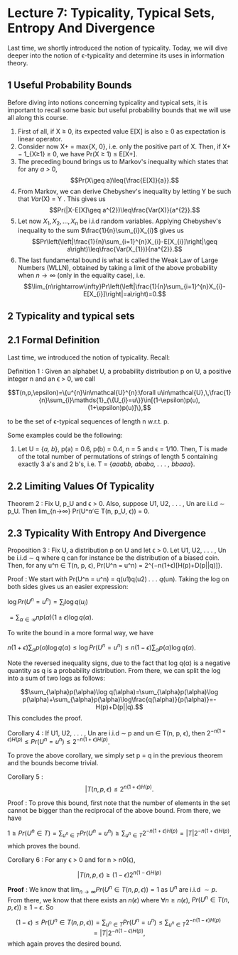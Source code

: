 # Lecture 7: Typicality, Typical Sets, Entropy And Divergence

Last time, we shortly introduced the notion of typicality. Today, we will dive deeper into the notion of ϵ-typicality and determine its uses in information theory.

## 1 Useful Probability Bounds

Before diving into notions concerning typicality and typical sets, it is important to recall some basic but useful probability bounds that we will use all along this course.

1. First of all, if X ≥ 0, its expected value E[X] is also ≥ 0 as expectation is linear operator.
2. Consider now X+ = max{X, 0}, i.e. only the positive part of X. Then, if X+ − 1_{X≥1} ≥ 0, we have Pr(X ≥ 1) ≤ E[X+].
3. The preceding bound brings us to Markov's inequality which states that for any *a >* 0,
$$Pr(X\geq a)\leq{\frac{E[X]}{a}}.$$
4. From Markov, we can derive Chebyshev's inequality by letting Y be such that *Var*(X) = Y .
This gives us
$$Pr(|X-E[X]\geq a^{2})\leq\frac{Var(X)}{a^{2}}.$$
5. Let now $X_{1},X_{2},\ldots,X_{n}$ be i.i.d random variables. Applying Chebyshev's inequality to the sum $\frac{1}{n}\sum_{i}X_{i}$ gives us 
$$Pr\left(\left|\frac{1}{n}\sum_{i=1}^{n}X_{i}-E[X_{i}]\right|\geq a\right)\leq\frac{Var(X_{1})}{na^{2}}.$$
6. The last fundamental bound is what is called the Weak Law of Large Numbers (WLLN), obtained by taking a limit of the above probability when $n\rightarrow\infty$ (only in the equality case), i.e. $$\lim_{n\rightarrow\infty}Pr\left(\left|\frac{1}{n}\sum_{i=1}^{n}X_{i}-E[X_{i}]\right|=a\right)=0.$$

## 2 Typicality and typical sets

## 2.1 Formal Definition

Last time, we introduced the notion of typicality. Recall:

Definition 1 : Given an alphabet U, a probability distribution p on U, a positive integer n and an
ϵ > 0, we call

$$T(n,p,\epsilon)=\{u^{n}\in\mathcal{U}^{n}:\forall u\in\mathcal{U},\,\frac{1}{n}\sum_{i}\mathds{1}_{\{U_{i}=u\}}\in[(1-\epsilon)p(u),(1+\epsilon)p(u)]\},$$

to be the set of ϵ-typical sequences of length n w.r.t. p. 

Some examples could be the following:
1. Let U = {*a, b*}, p(a) = 0.6, p(b) = 0.4, n = 5 and ϵ = 1/10. Then, T is made of the total number of permutations of strings of length 5 containing exactly 3 a's and 2 b's, i.e. T = {*aaabb, ababa, . . . , bbaaa*}.

## 2.2 Limiting Values Of Typicality

Theorem 2 : Fix U, p_U and ϵ > 0. Also, suppose U1, U2, . . . , Un are i.i.d ∼ p_U. Then
lim_{n→∞} Pr(U^n ̸∈ T(n, p_U, ϵ)) = 0.

## 2.3 Typicality With Entropy And Divergence

Proposition 3 : Fix U, a distribution p on U and let ϵ > 0. Let U1, U2, . . . , Un be i.i.d ∼ q where q can for instance be the distribution of a biased coin. Then, for any u^n ∈ T(n, p, ϵ), Pr(U^n = u^n) = 2^{−n(1+ϵ)[H(p)+D(p||q)]}.

Proof : We start with Pr(U^n = u^n) = q(u1)q(u2) *. . . q*(un). Taking the log on both sides gives us an easier expression:

$\log Pr(U^{n}=u^{n})=\sum_{i}\log q(u_{i})$

$=\sum_{\alpha\in\mathcal{U}}np(\alpha)(1\pm\epsilon)\log q(\alpha)$.

To write the bound in a more formal way, we have

$n(1+\epsilon)\sum_{\alpha}p(\alpha)\log q(\alpha)\leq\log Pr(U^{n}=u^{n})\leq n(1-\epsilon)\sum_{\alpha}p(\alpha)\log q(\alpha)$.

Note the reversed inequality signs, due to the fact that log q(α) is a negative quantity as q is a probability distribution. From there, we can split the log into a sum of two logs as follows:

$$\sum_{\alpha}p(\alpha)\log q(\alpha)=\sum_{\alpha}p(\alpha)\log p(\alpha)+\sum_{\alpha}p(\alpha)\log\frac{q(\alpha)}{p(\alpha)}=-H(p)+D(p||q).$$
This concludes the proof.

Corollary 4 : If U1, U2, . . . , Un are i.i.d ∼ p and un ∈ T(n, p, ϵ), then
$2^{−n(1+ϵ)H(p)} ≤ Pr(U^n = u^n) ≤ 2^{−n(1+ϵ)H(p)}$.

To prove the above corollary, we simply set p = q in the previous theorem and the bounds become trivial.

Corollary 5 : $$|T(n,p,\epsilon)\leq2^{n(1+\epsilon)H(p)}.$$

Proof : To prove this bound, first note that the number of elements in the set cannot be bigger than the reciprocal of the above bound. From there, we have

$$1\geq Pr(U^{n}\in T)=\sum_{u^{n}\in T}Pr(U^{n}=u^{n})\geq\sum_{u^{n}\in T}2^{-n(1+\epsilon)H(p)}=|T|2^{-n(1+\epsilon)H(p)},$$
which proves the bound.

Corollary 6 : For any ϵ > 0 and for n > n0(ϵ),

$$|T(n,p,\epsilon)\geq(1-\epsilon)2^{n(1-\epsilon)H(p)}$$

**Proof** : We know that $\lim_{n\to\infty}Pr(U^{n}\in T(n,p,\epsilon))=1$ as $U^{n}$ are i.i.d $\sim p$. From there, we know that there exists an $n(\epsilon)$ where $\forall n\geq n(\epsilon)$, $Pr(U^{n}\in T(n,p,\epsilon))\geq1-\epsilon$. So

$$(1-\epsilon)\leq Pr(U^{n}\in T(n,p,\epsilon))=\sum_{u^{n}\in T}Pr(U^{n}=u^{n})\leq\sum_{u^{n}\in T}2^{-n(1-\epsilon)H(p)}=|T|2^{-n(1-\epsilon)H(p)},$$
which again proves the desired bound.
